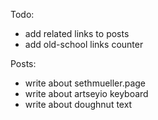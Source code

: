Todo:
- add related links to posts
- add old-school links counter

Posts:
- write about sethmueller.page
- write about artseyio keyboard
- write about doughnut text